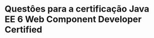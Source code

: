 Questôes para a certificação  Java EE 6 Web Component Developer Certified
=================================

